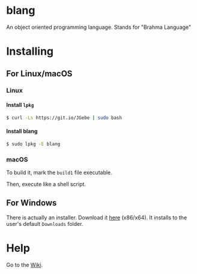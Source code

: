 # blang
An object oriented programming language. Stands for "Brahma Language"
# Installing
## For Linux/macOS
### Linux
#### Install `lpkg`
```bash
$ curl -Ls https://git.io/JGebe | sudo bash
```
#### Install blang
```bash
$ sudo lpkg -E blang
```
### macOS
To build it, mark the `build1` file executable.

Then, execute like a shell script.
## For Windows
There is actually an installer. Download it [here](https://ganesha2282882.github.io/blang/blang_windows_setup.cmd) (x86/x64). It installs to the user's default `Downloads` folder.
# Help
Go to the [Wiki](https://github.com/Ganesha2282882/blang/wiki).
